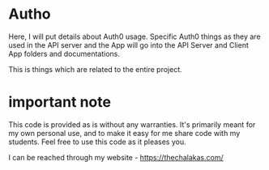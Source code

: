 # Autho

Here, I will put details about Auth0 usage. Specific Auth0 things as they are used in the API server and the App will go into the API Server and Client App folders and documentations. 

This is things which are related to the entire project. 

# important note 

This code is provided as is without any warranties. It's primarily meant for my own personal use, and to make it easy for me share code with my students. Feel free to use this code as it pleases you.

I can be reached through my website - https://thechalakas.com/